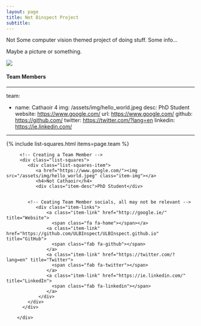 ```yaml
---
layout: page
title: Not Binspect Project
subtitle: 
---
```



Not Some computer vision themed project of doing stuff. Some info...

Maybe a picture or something. 

<img src="/assets/img/hello_world.jpeg">

#### Team Members 


---
team:
  - name: Cathaoir 4
    img: /assets/img/hello_world.jpeg
    desc: PhD Student
    website: https://www.google.com/
    url: https://www.google.com/
    github: https://github.com/
    twitter: https://twitter.com/?lang=en
    linkedin: https://ie.linkedin.com/
---
{% include list-squares.html items=page.team %}

<div class="container-fluid">
   
   <div class="row" >
      <!-- Not needed it seems -->
      <!--  <div class=" col-xl-10 offset-xl-1 col-lg-10 offset-lg-1 col-xxl-10 offset-xxl-1 "> -->
      <!-- Control the column width, and how they should appear on different devices -->
         
         <!-- Creating a Team Member -->
         <div class="list-squares">
            <div class="list-squares-item">
               <a href="https://www.google.com/"><img src="/assets/img/hello_world.jpeg" class="item-img"></a>
               <h4>Not Cathaoir</h4>
               <div class="item-desc">PhD Student</div>
              
                  
            <!-- Ceating Team Member socials, all may not be relevant -->
               <div class="item-links">
                   <a class="item-link" href="http://google.ie/" title="Website">
                     <span class="fa fa-home"></span></a>
                   <a class="item-link" href="https://github.com/ULBInspect/ULBInspect.github.io" title="GitHub">
                     <span class="fab fa-github"></span>
                   </a>
                   <a class="item-link" href="https://twitter.com/?lang=en" title="Twitter">
                     <span class="fab fa-twitter"></span>
                   </a>
                   <a class="item-link" href="https://ie.linkedin.com/" title="LinkedIn">
                     <span class="fab fa-linkedin"></span>
                   </a>
                </div>
            </div>
          </div>
     
        </div>
</div>

